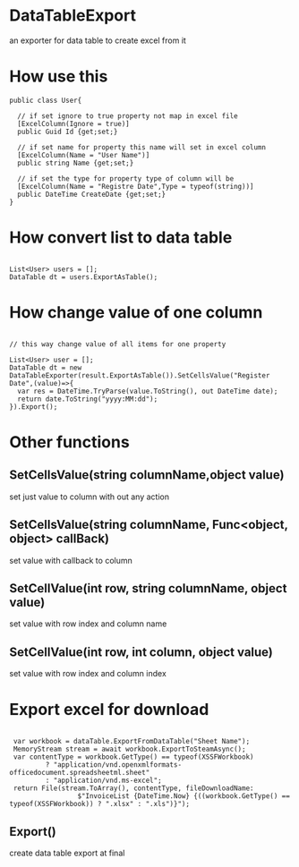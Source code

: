 # DataTableExport
an exporter for data table to create excel from it 

# How use this

``` Csharp
public class User{

  // if set ignore to true property not map in excel file
  [ExcelColumn(Ignore = true)]
  public Guid Id {get;set;}

  // if set name for property this name will set in excel column
  [ExcelColumn(Name = "User Name")]
  public string Name {get;set;}

  // if set the type for property type of column will be
  [ExcelColumn(Name = "Registre Date",Type = typeof(string))]
  public DateTime CreateDate {get;set;}
}

```

# How convert list to data table 

``` Csharp

List<User> users = [];
DataTable dt = users.ExportAsTable();

```

# How change value of one column 

``` Csharp

// this way change value of all items for one property

List<User> user = [];
DataTable dt = new DataTableExporter(result.ExportAsTable()).SetCellsValue("Register Date",(value)=>{
  var res = DateTime.TryParse(value.ToString(), out DateTime date);
  return date.ToString("yyyy:MM:dd");
}).Export();

```

# Other functions


## SetCellsValue(string columnName,object value)
set just value to column with out any action

## SetCellsValue(string columnName, Func<object, object> callBack)
set value with callback to column

## SetCellValue(int row, string columnName, object value)
set value with row index and column name 

## SetCellValue(int row, int column, object value)
set value with row index and column index 

# Export excel for download 

``` Csharp

 var workbook = dataTable.ExportFromDataTable("Sheet Name");
 MemoryStream stream = await workbook.ExportToSteamAsync();
 var contentType = workbook.GetType() == typeof(XSSFWorkbook)
         ? "application/vnd.openxmlformats-officedocument.spreadsheetml.sheet"
         : "application/vnd.ms-excel";
 return File(stream.ToArray(), contentType, fileDownloadName:
                 $"InvoiceList {DateTime.Now} {((workbook.GetType() == typeof(XSSFWorkbook)) ? ".xlsx" : ".xls")}");

```

## Export()
create data table export at final

